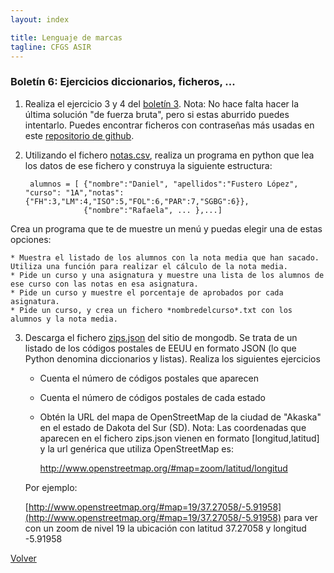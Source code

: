 ```yaml
---
layout: index

title: Lenguaje de marcas
tagline: CFGS ASIR
---
```


### Boletín 6: Ejercicios diccionarios, ficheros, ...

1. Realiza el ejercicio 3 y 4 del [boletín 3](http://dit.gonzalonazareno.org/moodle/pluginfile.php/3306/mod_resource/content/1/ejercicios_python3.pdf). Nota: No hace falta hacer la última solución "de fuerza bruta", pero si estas aburrido puedes intentarlo. Puedes encontrar ficheros con contraseñas más usadas en este [repositorio de github](https://github.com/danielmiessler/SecLists/tree/master/Passwords).

2. Utilizando el fichero [notas.csv](notas.csv), realiza un programa en python que lea los datos de ese fichero y construya la siguiente estructura: 

        alumnos = [ {"nombre":"Daniel", "apellidos":"Fustero López", "curso": "1A","notas":{"FH":3,"LM":4,"ISO":5,"FOL":6,"PAR":7,"SGBG":6}},
                    {"nombre":"Rafaela", ... },...]

Crea un programa que te de muestre un menú y puedas elegir una de estas opciones:
    
    * Muestra el listado de los alumnos con la nota media que han sacado. Utiliza una función para realizar el cálculo de la nota media.
    * Pide un curso y una asignatura y muestre una lista de los alumnos de ese curso con las notas en esa asignatura.
    * Pide un curso y muestre el porcentaje de aprobados por cada asignatura.
    * Pide un curso, y crea un fichero *nombredelcurso*.txt con los alumnos y la nota media.

3. Descarga el fichero [zips.json](http://media.mongodb.org/zips.json) del sitio de mongodb. Se trata de un listado de los códigos postales de EEUU en formato JSON (lo que Python denomina diccionarios y listas). Realiza los siguientes ejercicios

    * Cuenta el número de códigos postales que aparecen
    * Cuenta el número de códigos postales de cada estado
    * Obtén la URL del mapa de OpenStreetMap de la ciudad de "Akaska" en el estado de Dakota del Sur (SD). Nota: Las coordenadas que aparecen en el fichero zips.json vienen en formato [longitud,latitud] y la url genérica que utiliza OpenStreetMap es:

        http://www.openstreetmap.org/#map=zoom/latitud/longitud

    Por ejemplo:

    [http://www.openstreetmap.org/#map=19/37.27058/-5.91958](http://www.openstreetmap.org/#map=19/37.27058/-5.91958) para ver con un zoom de nivel 19 la ubicación con latitud 37.27058 y longitud -5.91958



[Volver](index)